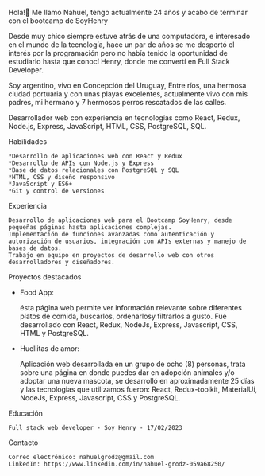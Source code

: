 Hola!👋 Me llamo Nahuel, tengo actualmente 24 años y acabo de terminar con el bootcamp de SoyHenry

Desde muy chico siempre estuve atrás de una computadora, e interesado en el mundo de la tecnología, hace un par de años se me despertó el interés por la programación pero no había tenido la oportunidad de estudiarlo hasta que conocí Henry, donde me convertí en Full Stack Developer.

Soy argentino, vivo en Concepción del Uruguay, Entre ríos, una hermosa ciudad portuaria y con unas playas excelentes, actualmente vivo con mis padres, mi hermano y 7 hermosos perros rescatados de las calles.

Desarrollador web con experiencia en tecnologías como React, Redux, Node.js, Express, JavaScript, HTML, CSS, PostgreSQL, SQL.

Habilidades

    *Desarrollo de aplicaciones web con React y Redux
    *Desarrollo de APIs con Node.js y Express
    *Base de datos relacionales con PostgreSQL y SQL
    *HTML, CSS y diseño responsivo
    *JavaScript y ES6+
    *Git y control de versiones

Experiencia

    Desarrollo de aplicaciones web para el Bootcamp SoyHenry, desde pequeñas páginas hasta aplicaciones complejas.
    Implementación de funciones avanzadas como autenticación y autorización de usuarios, integración con APIs externas y manejo de bases de datos.
    Trabajo en equipo en proyectos de desarrollo web con otros desarrolladores y diseñadores.

Proyectos destacados
- Food App:

    ésta página web permite ver información relevante sobre diferentes platos de comida, buscarlos, ordenarlosy filtrarlos a gusto. Fue desarrollado con React, Redux, NodeJs, Express, Javascript, CSS, HTML y PostgreSQL.

- Huellitas de amor:

    Aplicación web desarrollada en un grupo de ocho (8) personas, trata sobre una página en donde puedes dar en adopción animales y/o adoptar una nueva mascota, se desarrolló en aproximadamente 25 días y las tecnologias que utilizamos fueron: React, Redux-toolkit, MaterialUi, NodeJs, Express, Javascript, CSS y PostgreSQL.

Educación

    Full stack web developer - Soy Henry - 17/02/2023

Contacto

    Correo electrónico: nahuelgrodz@gmail.com
    LinkedIn: https://www.linkedin.com/in/nahuel-grodz-059a68250/
  

